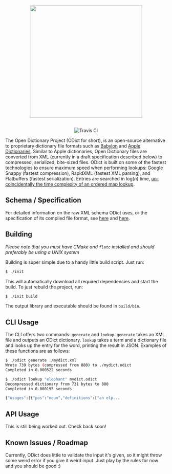 <div align="center">

<img src="https://raw.githubusercontent.com/odict/odict/master/logo.jpg" width="350" />
<br/><br/>

![Travis CI](https://img.shields.io/travis/odict/odict.svg)

</div>

The Open Dictionary Project (ODict for short), is an open-source alternative to proprietary dictionary file formats such
 as [Babylon](http://www.babylon-software.com/free-dictionaries/) and 
 [Apple Dictionaries](https://developer.apple.com/library/content/documentation/UserExperience/Conceptual/DictionaryServicesProgGuide/Introduction/Introduction.html). 
  Similar to Apple dictionaries, Open Dictionary files are converted from XML (currently in a draft specification described
  below) to compressed, serialized, bite-sized files. ODict is built on some of the fastest technologies to ensure maximum
  speed when performing lookups: Google Snappy (fastest compression), RapidXML (fastest XML parsing), and Flatbuffers 
  (fastest serialization). Entries are searched in log(*n*) time, [un-coincidentally the time complexity of an ordered map 
   lookup](https://google.github.io/flatbuffers/flatbuffers_guide_use_cpp.html).
   
## Schema / Specification
For detailed information on the raw XML schema ODict uses, or the specification of its compiled file
format, see [here](spec/SCHEMA.md) and [here](spec/SPEC.md).

## Building
*Please note that you must have CMake and `flatc` installed and should preferably be using a UNIX system*

Building is super simple due to a handy little build script. Just run:
  
```bash
$ ./init
```

This will automatically download all required dependencies and start the build.
To just rebuild the project, run:

```bash
$ ./init build
```

The output library and executable should be found in `build/bin`.

## CLI Usage
The CLI offers two commands: `generate` and `lookup`. `generate` takes an XML file and outputs an ODict dictionary.
  `lookup` takes a term and a dictionary file and looks up the entry for the word, printing the result in JSON. Examples
  of these functions are as follows: 
  
```bash
$ ./odict generate ./mydict.xml                                                                                                                                             [00:35:40]
Wrote 739 bytes (compressed from 880) to ./mydict.odict
Completed in 0.000522 seconds

$ ./odict lookup "elephant" mydict.odict                                                                                                                                       [00:35:57]
Decompressed dictionary from 731 bytes to 880
Completed in 0.000195 seconds

{"usages":[{"pos":"noun","definitions":["an elp...
```

## API Usage
This is still being worked out. Check back soon!

## Known Issues / Roadmap
Currently, ODict does little to validate the input it's given, so it might throw some weird error if you give 
it weird input. Just play by the rules for now and you should be good :)